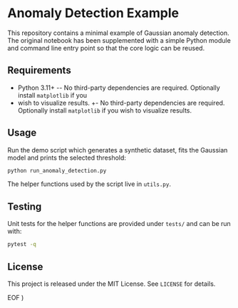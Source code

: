 
 # Anomaly Detection Example
 
 This repository contains a minimal example of Gaussian anomaly detection.
 The original notebook has been supplemented with a simple Python module and
 command line entry point so that the core logic can be reused.
 
 ## Requirements
 - Python 3.11+
-- No third-party dependencies are required. Optionally install `matplotlib` if you
-  wish to visualize results.
+- No third-party dependencies are required. Optionally install `matplotlib` if you wish to visualize results.
 
 ## Usage
 Run the demo script which generates a synthetic dataset, fits the Gaussian
 model and prints the selected threshold:
 
 ```bash
 python run_anomaly_detection.py
 ```
 
 The helper functions used by the script live in `utils.py`.
 
 ## Testing
 Unit tests for the helper functions are provided under `tests/` and can be run
 with:
 
 ```bash
 pytest -q
 ```
 
 ## License
 This project is released under the MIT License. See `LICENSE` for details.
 
EOF
)
